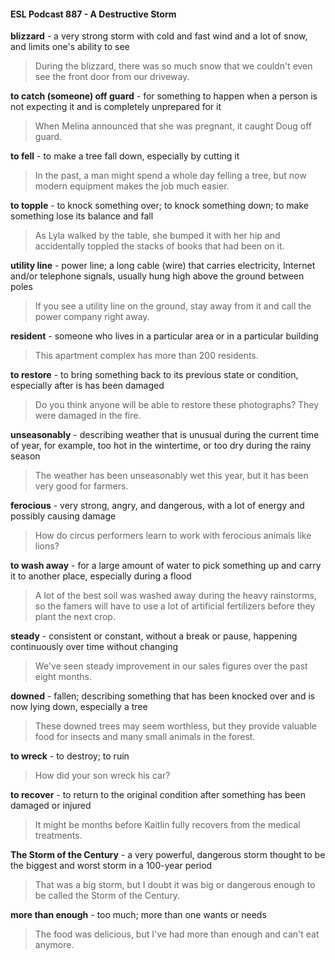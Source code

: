 #### ESL Podcast 887 - A Destructive Storm

**blizzard** - a very strong storm with cold and fast wind and a lot of snow, and
limits one's ability to see

> During the blizzard, there was so much snow that we couldn't even see the
front door from our driveway.

**to catch (someone) off guard** - for something to happen when a person is not
expecting it and is completely unprepared for it

> When Melina announced that she was pregnant, it caught Doug off guard.

**to fell** - to make a tree fall down, especially by cutting it

> In the past, a man might spend a whole day felling a tree, but now modern
equipment makes the job much easier.

**to topple** - to knock something over; to knock something down; to make
something lose its balance and fall

> As Lyla walked by the table, she bumped it with her hip and accidentally
toppled the stacks of books that had been on it.

**utility line** - power line; a long cable (wire) that carries electricity, Internet and/or
telephone signals, usually hung high above the ground between poles

> If you see a utility line on the ground, stay away from it and call the power
company right away.

**resident** - someone who lives in a particular area or in a particular building

> This apartment complex has more than 200 residents.

**to restore** - to bring something back to its previous state or condition, especially
after is has been damaged

> Do you think anyone will be able to restore these photographs? They were
damaged in the fire.

**unseasonably** - describing weather that is unusual during the current time of
year, for example, too hot in the wintertime, or too dry during the rainy season

> The weather has been unseasonably wet this year, but it has been very good
for farmers.

**ferocious** - very strong, angry, and dangerous, with a lot of energy and possibly
causing damage

> How do circus performers learn to work with ferocious animals like lions?

**to wash away** - for a large amount of water to pick something up and carry it to
another place, especially during a flood

> A lot of the best soil was washed away during the heavy rainstorms, so the
famers will have to use a lot of artificial fertilizers before they plant the next crop.

**steady** - consistent or constant, without a break or pause, happening
continuously over time without changing

> We've seen steady improvement in our sales figures over the past eight
months.

**downed** - fallen; describing something that has been knocked over and is now
lying down, especially a tree

> These downed trees may seem worthless, but they provide valuable food for
insects and many small animals in the forest.

**to wreck** - to destroy; to ruin

> How did your son wreck his car?

**to recover** - to return to the original condition after something has been
damaged or injured

> It might be months before Kaitlin fully recovers from the medical treatments.

**The Storm of the Century** - a very powerful, dangerous storm thought to be the
biggest and worst storm in a 100-year period

> That was a big storm, but I doubt it was big or dangerous enough to be called
the Storm of the Century.

**more than enough** - too much; more than one wants or needs

> The food was delicious, but I've had more than enough and can't eat anymore.

